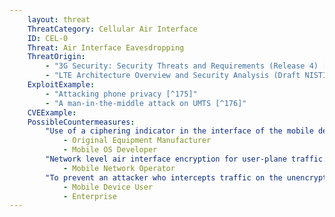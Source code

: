 ```yaml
---
    layout: threat
    ThreatCategory: Cellular Air Interface
    ID: CEL-0
    Threat: Air Interface Eavesdropping
    ThreatOrigin:
        - "3G Security: Security Threats and Requirements (Release 4) [^165]"
        - "LTE Architecture Overview and Security Analysis (Draft NISTIR 8071) [^166]"
    ExploitExample:
        - "Attacking phone privacy [^175]"
        - "A man-in-the-middle attack on UMTS [^176]"
    CVEExample:
    PossibleCountermeasures:
        "Use of a ciphering indicator in the interface of the mobile device to inform the user as to whether or not user data (e.g. voice calls, SMS/MMS messages, data) are being encrypted.":
            - Original Equipment Manufacturer
            - Mobile OS Developer
        "Network level air interface encryption for user-plane traffic.":
            - Mobile Network Operator
        "To prevent an attacker who intercepts traffic on the unencrypted channel between a mobile device and a base station, use a mobile VPN or another third-party over-the-top encryption solution to encrypt data prior to transmission over the air interface.":
            - Mobile Device User
            - Enterprise
---
```


